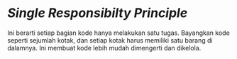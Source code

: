 # _Single Responsibilty Principle_
Ini berarti setiap bagian kode hanya melakukan satu tugas. Bayangkan kode seperti sejumlah kotak, dan setiap kotak harus memiliki satu barang di dalamnya. Ini membuat kode lebih mudah dimengerti dan dikelola.